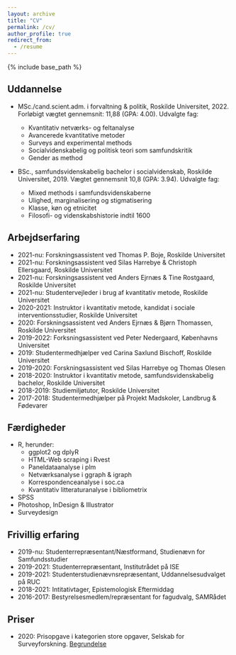 ```yaml
---
layout: archive
title: "CV"
permalink: /cv/
author_profile: true
redirect_from:
  - /resume
---
```


{% include base_path %}

## Uddannelse

* MSc./cand.scient.adm. i forvaltning & politik, Roskilde Universitet, 2022. Forløbigt vægtet gennemsnit: 11,88 (GPA: 4.00). Udvalgte fag:
  * Kvantitativ netværks- og feltanalyse
  * Avancerede kvantitative metoder
  * Surveys and experimental methods
  * Socialvidenskabelig og politisk teori som samfundskritik
  * Gender as method

* BSc., samfundsvidenskabelig bachelor i socialvidenskab, Roskilde Universitet, 2019. Vægtet gennemsnit 10,8 (GPA: 3.94). Udvalgte fag:
  * Mixed methods i samfundsvidenskaberne
  * Ulighed, marginalisering og stigmatisering
  * Klasse, køn og etnicitet
  * Filosofi- og videnskabshistorie indtil 1600

## Arbejdserfaring

* 2021-nu: Forskningsassistent ved Thomas P. Boje, Roskilde Universitet
* 2021-nu: Forskningsassistent ved Silas Harrebye & Christoph Ellersgaard, Roskilde Universitet
* 2021-nu: Forskningsassistent ved Anders Ejrnæs & Tine Rostgaard, Roskilde Universitet
* 2021-nu: Studentervejleder i brug af kvantitativ metode, Roskilde Universitet
* 2020-2021: Instruktor i kvantitativ metode, kandidat i sociale interventionsstudier, Roskilde Universitet
* 2020: Forskningsassistent ved Anders Ejrnæs & Bjørn Thomassen, Roskilde Universitet
* 2019-2022: Forksningsassistent ved Peter Nedergaard, Københavns Universitet
* 2019: Studentermedhjælper ved Carina Saxlund Bischoff, Roskilde Universitet
* 2019-2020: Forskningsassistent ved Silas Harrebye og Thomas Olesen
* 2018-2020: Instruktor i kvantitativ metode, samfundsvidenskabelig bachelor, Roskilde Universitet
* 2018-2019: Studiemiljøtutor, Roskilde Universitet
* 2017-2018: Studentermedhjælper på Projekt Madskoler, Landbrug & Fødevarer

## Færdigheder

* R, herunder:
  * ggplot2 og dplyR
  * HTML-Web scraping i Rvest
  * Paneldataanalyse i plm
  * Netværksanalyse i ggraph & igraph
  * Korrespondenceanalyse i soc.ca
  * Kvantitativ litteraturanalyse i bibliometrix
* SPSS
* Photoshop, InDesign & Illustrator
* Surveydesign

## Frivillig erfaring

* 2019-nu: Studenterrepræsentant/Næstformand, Studienævn for Samfundsstudier
* 2019-2021: Studenterrepræsentant, Institutrådet på ISE
* 2019-2021: Studenterstudienævnsrepræsentant, Uddannelsesudvalget på RUC
* 2018-2021: Intitativtager, Epistemologisk Eftermiddag
* 2016-2017: Bestyrelsesmedlem/repræsentant for fagudvalg, SAMRådet

## Priser

* 2020: Prisopgave i kategorien store opgaver, Selskab for Surveyforskning. [Begrundelse](https://surveyselskab.dk/wp-content/uploads/2021/03/Begrundelse_Den-Dobbelte-Kraenkelse.docx "Begrundelse")
